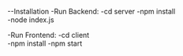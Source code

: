 --Installation
-Run Backend:
-cd server
-npm install  
-node index.js

-Run Frontend:
-cd client  
-npm install 
-npm start

